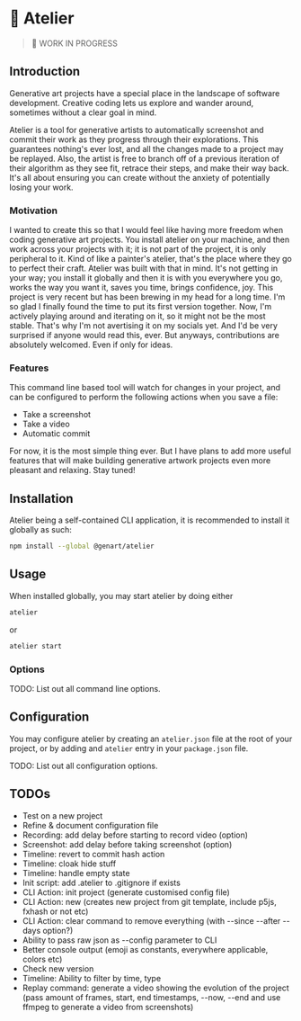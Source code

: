 # 🎨 Atelier

> 🚧 WORK IN PROGRESS

## Introduction

Generative art projects have a special place in the landscape of software development. Creative coding lets us explore and wander around, sometimes without a clear goal in mind.

Atelier is a tool for generative artists to automatically screenshot and commit their work as they progress through their explorations. This guarantees nothing's ever lost, and all the changes made to a project may be replayed. Also, the artist is free to branch off of a previous iteration of their algorithm as they see fit, retrace their steps, and make their way back. It's all about ensuring you can create without the anxiety of potentially losing your work.

### Motivation

I wanted to create this so that I would feel like having more freedom when coding generative art projects. You install atelier on your machine, and then work across your projects with it; it is not part of the project, it is only peripheral to it. Kind of like a painter's atelier, that's the place where they go to perfect their craft. Atelier was built with that in mind. It's not getting in your way; you install it globally and then it is with you everywhere you go, works the way you want it, saves you time, brings confidence, joy. This project is very recent but has been brewing in my head for a long time. I'm so glad I finally found the time to put its first version together. Now, I'm actively playing around and iterating on it, so it might not be the most stable. That's why I'm not avertising it on my socials yet. And I'd be very surprised if anyone would read this, ever. But anyways, contributions are absolutely welcomed. Even if only for ideas.

### Features

This command line based tool will watch for changes in your project, and can be configured to perform the following actions when you save a file:

- Take a screenshot
- Take a video
- Automatic commit

For now, it is the most simple thing ever. But I have plans to add more useful features that will make building generative artwork projects even more pleasant and relaxing. Stay tuned!

## Installation

Atelier being a self-contained CLI application, it is recommended to install it globally as such:

```bash
npm install --global @genart/atelier
```

## Usage

When installed globally, you may start atelier by doing either

```bash
atelier
```

or

```bash
atelier start
```

### Options

TODO: List out all command line options.

## Configuration

You may configure atelier by creating an `atelier.json` file at the root of your project, or by adding and `atelier` entry in your `package.json` file.

TODO: List out all configuration options.

## TODOs

- Test on a new project
- Refine & document configuration file
- Recording: add delay before starting to record video (option)
- Screenshot: add delay before taking screenshot (option)
- Timeline: revert to commit hash action
- Timeline: cloak hide stuff
- Timeline: handle empty state
- Init script: add .atelier to .gitignore if exists
- CLI Action: init project (generate customised config file)
- CLI Action: new (creates new project from git template, include p5js, fxhash or not etc)
- CLI Action: clear command to remove everything (with --since --after --days option?)
- Ability to pass raw json as --config parameter to CLI
- Better console output (emoji as constants, everywhere applicable, colors etc)
- Check new version
- Timeline: Ability to filter by time, type
- Replay command: generate a video showing the evolution of the project (pass amount of frames, start, end timestamps, --now, --end and use ffmpeg to generate a video from screenshots)
